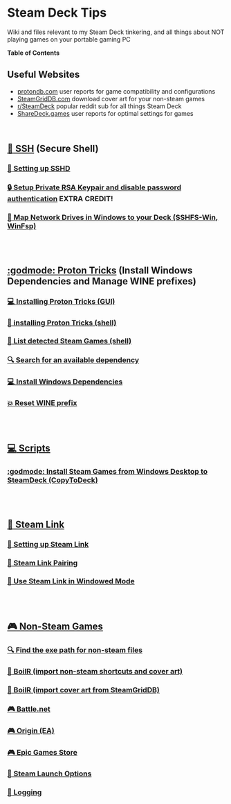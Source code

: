 # Steam Deck Tips
Wiki and files relevant to my Steam Deck tinkering, and all things about NOT playing games on your portable gaming PC

**Table of Contents**

## Useful Websites
- [protondb.com](https://www.protondb.com/) user reports for game compatibility and configurations
- [SteamGridDB.com](https://www.steamgriddb.com/) download cover art for your non-steam games
- [r/SteamDeck](https://www.reddit.com/r/SteamDeck/) popular reddit sub for all things Steam Deck
- [ShareDeck.games](https://sharedeck.games/) user reports for optimal settings for games

<BR>

## [:penguin: SSH](/wiki/ssh.md) (Secure Shell)

<!-- ### [:penguin: Setting up SSHD](/wiki/ssh.md#user-content-setting-up-sshd) -->

### [:penguin: Setting up SSHD](/wiki/ssh.md#user-content-setting-up-sshd-anchor)

<!-- ### [:lock: Setup Private RSA Keypair and disable password authentication](/wiki/ssh.md#user-content-setup-private-rsa-keypair-and-disable-password-authentication) EXTRA CREDIT! -->

### [:lock: Setup Private RSA Keypair and disable password authentication](/wiki/ssh.md#user-content-setup-pubkey-auth-anchor) EXTRA CREDIT!

### [:penguin: Map Network Drives in Windows to your Deck (SSHFS-Win, WinFsp)](/wiki/ssh.md#user-content-map-network-drive-anchor)

<BR><BR>

## [:godmode: Proton Tricks](/wiki/protontricks.md) (Install Windows Dependencies and Manage WINE prefixes)

### [:computer: Installing Proton Tricks (GUI)](/wiki/protontricks.md#user-content-installing-proton-tricks-gui-anchor)

### [:penguin: installing Proton Tricks (shell)](/wiki/protontricks.md#user-content-installing-proton-tricks-shell-anchor)

### [:scroll: List detected Steam Games (shell)](/wiki/protontricks.md#user-content-list-detected-steam-games-anchor)

### [:mag: Search for an available dependency](/wiki/protontricks.md#user-content-search-for-dependency-anchor)

### [:computer: Install Windows Dependencies](/wiki/protontricks.md#user-content-install-windows-dependencies-anchor)

### [:boom: Reset WINE prefix](/wiki/protontricks.md#user-content-reset-wine-prefix-anchor)

<BR><BR>

## [ :computer: Scripts](/wiki/scripts.md)

### [ :godmode: Install Steam Games from Windows Desktop to SteamDeck (CopyToDeck) ](/wiki/scripts.md#user-content-copy-to-deck-anchor)

<BR><BR>

## [:wrench: Steam Link](/wiki/steam-link.md)

### [ :hammer: Setting up Steam Link](/wiki/steam-link.md#user-content-setting-up-steamlink-anchor)

### [ :hammer: Steam Link Pairing](/wiki/steam-link.md#user-content-steamlink-pairing-anchor)

### [ :hammer: Use Steam Link in Windowed Mode](/wiki/steam-link.md#user-content-steamlink-windowed-mode-anchor)


<BR><BR>

## [ :video_game: Non-Steam Games](/wiki/non-steam-games.md)

### [:mag: Find the exe path for non-steam files](/wiki/non-steam-games.md#user-content-find-exe-anchor)

### [:hammer: BoilR (import non-steam shortcuts and cover art)](/wiki/non-steam-games.md#user-content-boilr-install-anchor)

### [:hammer: BoilR (import cover art from SteamGridDB)](/wiki/non-steam-games.md#user-content-boilr-steamgriddb-anchor)

### [:video_game: Battle.net](/wiki/non-steam-games.md#user-content-battlenet-anchor)

### [:video_game: Origin (EA)](/wiki/non-steam-games.md#user-content-origin-anchor)

### [:video_game: Epic Games Store](/wiki/non-steam-games.md#user-content-epic-games-anchor)

### [:wrench: Steam Launch Options](/wiki/non-steam-games.md#user-content-steam-launch-options-anchor) 

### [:wrench: Logging](/wiki/non-steam-games.md#user-content-logging-anchor) 

